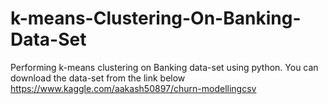 # k-means-Clustering-On-Banking-Data-Set
Performing k-means clustering on Banking data-set using python.
You can download the data-set from the link below
https://www.kaggle.com/aakash50897/churn-modellingcsv

